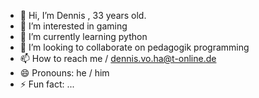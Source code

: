 - 👋 Hi, I’m Dennis , 33 years old.
- 👀 I’m interested in gaming
- 🌱 I’m currently learning python
- 💞️ I’m looking to collaborate on pedagogik programming
- 📫 How to reach me / dennis.vo.ha@t-online.de
- 😄 Pronouns: he / him
- ⚡ Fun fact: ...

<!---
DennisVgtHa/DennisVgtHa is a ✨ special ✨ repository because its `README.md` (this file) appears on your GitHub profile.
You can click the Preview link to take a look at your changes.
--->
